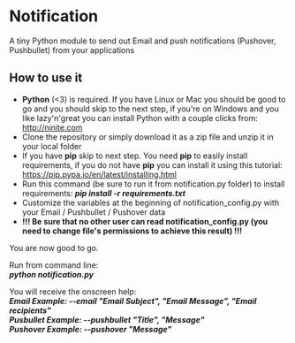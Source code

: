 # Notification
A tiny Python module to send out Email and push notifications (Pushover, Pushbullet) from your applications

## How to use it
* **Python** (<3) is required. If you have Linux or Mac you should be good to go and you should skip to the next step, if you're on Windows and you like lazy'n'great you can install Python with a couple clicks from: http://ninite.com
* Clone the repository or simply download it as a zip file and unzip it in your local folder
* If you have **pip** skip to next step. You need **pip** to easily install requirements, if you do not have **pip** you can install it using this tutorial: https://pip.pypa.io/en/latest/installing.html 
* Run this command (be sure to run it from notification.py folder) to install requirements: ***pip install -r requirements.txt***
* Customize the variables at the beginning of notification_config.py with your Email / Pushbullet / Pushover data
* **!!! Be sure that no other user can read notification_config.py (you need to change file's permissions to achieve this result) !!!**

You are now good to go.

Run from command line:    
***python notification.py***

You will receive the onscreen help:  
***Email Example:     --email "Email Subject", "Email Message", "Email recipients"***  
***Pusbullet Example: --pushbullet "Title", "Message"***  
***Pushover Example:  --pushover "Message"***  
